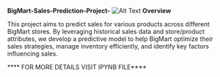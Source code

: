 **BigMart-Sales-Prediction-Project-**
![Alt Text](https://storage.googleapis.com/kaggle-datasets-images/1797261/2931637/6369d4d23f8b490beac08d773ca018e5/dataset-card.jpg?t=2021-12-24-11-25-34)
**Overview**

This project aims to predict sales for various products across different BigMart stores. By leveraging historical sales data and store/product attributes, we develop a predictive model to help BigMart optimize their sales strategies, manage inventory efficiently, and identify key factors influencing sales.

**** FOR MORE DETAILS VISIT IPYNB FILE****
